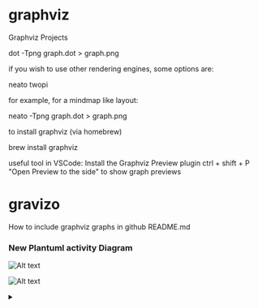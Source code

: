 # graphviz
Graphviz Projects

dot -Tpng graph.dot > graph.png

if you wish to use other rendering engines, some options are:

neato
twopi

for example, for a mindmap like layout:

neato -Tpng graph.dot > graph.png

to install graphviz (via homebrew)

brew install graphviz

useful tool in VSCode:
Install the Graphviz Preview plugin
ctrl + shift + P
"Open Preview to the side" to show graph previews

gravizo
=======

How to include graphviz graphs in github README.md

### New Plantuml activity Diagram ###
![Alt text](https://g.gravizo.com/source/custom_mark21?https%3A%2F%2Fraw.githubusercontent.com%2FTLmaK0%2Fgravizo%2Fmaster%2FREADME.md)

![Alt text](https://g.gravizo.com/source/custom_mark21?https%3A%2F%2Fraw.githubusercontent.com%2FTLmaK0%2Fgravizo%2Fmaster%2FREADME.md)

<details> 
<summary></summary>
custom_mark21	
@startuml
start
:init;
-> test of color;
if (color?) is (<color:red>red) then
:print red;
else 
:print not red;
note right: no color
endif
partition End {
:end;
}
-> this is the end;
end
@enduml
custom_mark21
</details>
